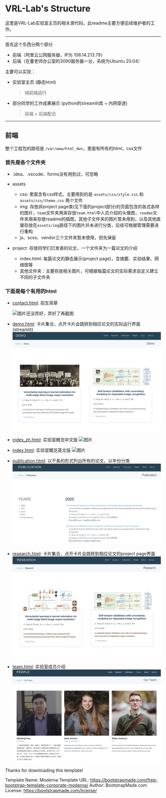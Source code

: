 # VRL-Lab's Structure
这里是VRL-Lab实验室主页的相关源代码，此readme主要方便后续维护者的工作。

---

首先这个东西分两个部分
- 前端（阿里云公网服务器，IP为 106.14.213.79）
- 后端（在董老师办公室的3090服务器一台，系统为Ubuntu 20.04）

主要可以实现：
- 实验室主页 (静态html)
    > 纯前端运行
- 部分同学的工作成果展示 (python的streamlit库 + 内网穿透)
    > 前端 + 后端配合
---

## 前端
整个工程包的路径是 `/var/www/html_dws`，里面有所有的html，css文件

### 首先是各个文件夹

- .idea、.vscode、forms没有用到过，可忽略

- assets
    - css: 里面含有css样式，主要用到的是 `assets/css/style.css` 和 `assets/css/theme.css` 两个文件
    - img: 存放非project page类(见下面的project部分)的页面包含的各式各样的图片，`team`文件夹用来存放`team.html`中人员介绍的头像图，`readme`文件夹用来存放readme的插图，其他子文件夹的图片暂未用到，以及其他直接存放在`assets/img`路径下的图片并未进行分类，后续可根据管理需要进行重构
    - js、scss、vendor三个文件夹暂未使用，但先保留

- project: 存放同学们已发表的论文，一个文件夹为一篇论文的介绍
    - index.html: 每篇论文的静态展示(project page)，含摘要、实验结果、网络图等
    - 其他文件夹：主要存放相关图片，可根据每篇论文的实际需求自定义建立不同的子文件夹

### 下面是每个有用的html
- [contact.html](http://106.14.213.79/contact.html): 招生简章

    ![图片]()还没弄好，弄好了再截图

- [demo.html](http://106.14.213.79/demo.html): 卡片集合，点开卡片会跳转到相应论文的实际运行界面(streamlit)
    ![图片](assets/img/readme/demo.png)

- [index_zh.html](http://106.14.213.79/index_zh.html): 实验室概览中文版
    ![图片](assets/img/readme/index_zh.png)

- [index.html](http://106.14.213.79/index.html): 实验室概览英文版
    ![图片](assets/img/readme/index.png)

- [publication.html](http://106.14.213.79/publication.html): 以干条的形式列出所有的论文，以年份分类
    ![图片](assets/img/readme/publication.png)

- [research.html](http://106.14.213.79/research.html): 卡片集合，点开卡片会跳转到相应论文的project page界面
    ![图片](assets/img/readme/research.png)

- [team.html](http://106.14.213.79/team.html): 实验室成员介绍
    ![图片](assets/img/readme/team.png)











Thanks for downloading this template!

Template Name: Moderna
Template URL: https://bootstrapmade.com/free-bootstrap-template-corporate-moderna/
Author: BootstrapMade.com
License: https://bootstrapmade.com/license/
